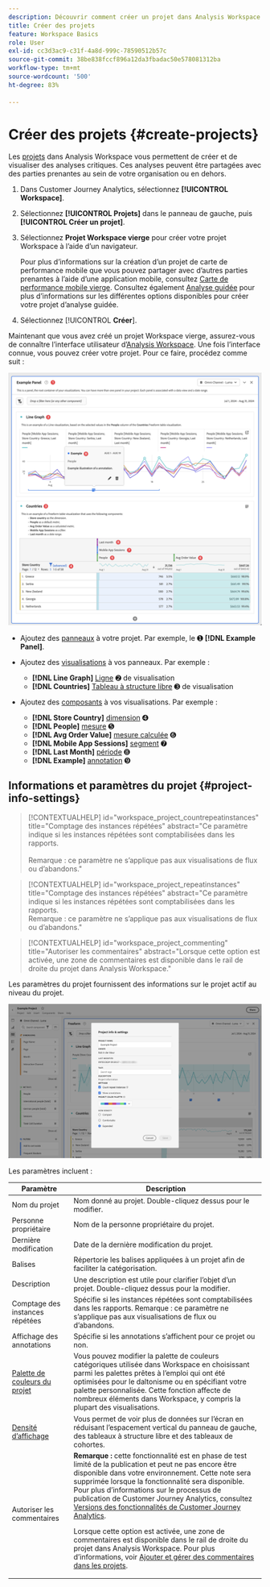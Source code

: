 ```yaml
---
description: Découvrir comment créer un projet dans Analysis Workspace
title: Créer des projets
feature: Workspace Basics
role: User
exl-id: cc3d3ac9-c31f-4a8d-999c-78590512b57c
source-git-commit: 38be838fccf896a12da3fbadac50e578081312ba
workflow-type: tm+mt
source-wordcount: '500'
ht-degree: 83%

---
```


# Créer des projets {#create-projects}


Les [projets](/help/analysis-workspace/build-workspace-project/freeform-overview.md) dans Analysis Workspace vous permettent de créer et de visualiser des analyses critiques.  Ces analyses peuvent être partagées avec des parties prenantes au sein de votre organisation ou en dehors.

1. Dans Customer Journey Analytics, sélectionnez **[!UICONTROL Workspace]**.

1. Sélectionnez **[!UICONTROL Projets]** dans le panneau de gauche, puis **[!UICONTROL Créer un projet]**.

1. Sélectionnez **Projet Workspace vierge** pour créer votre projet Workspace à l’aide d’un navigateur.

   Pour plus d’informations sur la création d’un projet de carte de performance mobile que vous pouvez partager avec d’autres parties prenantes à l’aide d’une application mobile, consultez [Carte de performance mobile vierge](/help/mobile-app/curator.md). Consultez également [Analyse guidée](/help/guided-analysis/overview.md) pour plus d’informations sur les différentes options disponibles pour créer votre projet d’analyse guidée.

1. Sélectionnez [!UICONTROL **Créer**].


Maintenant que vous avez créé un projet Workspace vierge, assurez-vous de connaître l’interface utilisateur d’[Analysis Workspace](/help/analysis-workspace/home.md). Une fois l’interface connue, vous pouvez créer votre projet. Pour ce faire, procédez comme suit :

![Exemple de projet](assets/example-project.png)

* Ajoutez des [panneaux](/help/analysis-workspace/c-panels/panels.md) à votre projet. Par exemple, le ➊ **[!DNL Example Panel]**.

* Ajoutez des [visualisations](/help/analysis-workspace/visualizations/freeform-analysis-visualizations.md) à vos panneaux. Par exemple :
   * **[!DNL Line Graph]** [Ligne](/help/analysis-workspace/visualizations/line.md) ➋ de visualisation
   * **[!DNL Countries]** [Tableau à structure libre](/help/analysis-workspace/visualizations/freeform-table/freeform-table.md) ➌ de visualisation
* Ajoutez des [composants](/help/components/overview.md) à vos visualisations. Par exemple :
   * **[!DNL Store Country]** [dimension](/help/components/dimensions/overview.md) ➍
   * **[!DNL People]** [mesure](/help/components/apply-create-metrics.md) ➎
   * **[!DNL Avg Order Value]** [mesure calculée](/help/components/calc-metrics/calc-metr-overview.md) ➏
   * **[!DNL Mobile App Sessions]** [segment](/help/components/segments/seg-overview.md) ➐
   * **[!DNL Last Month]** [période](/help/components/date-ranges/overview.md) ➑
   * **[!DNL Example]** [annotation](/help/components/annotations/overview.md) ➒


## Informations et paramètres du projet {#project-info-settings}

>[!CONTEXTUALHELP]
>id="workspace_project_countrepeatinstances"
>title="Comptage des instances répétées"
>abstract="Ce paramètre indique si les instances répétées sont comptabilisées dans les rapports.<br/><br/>Remarque : ce paramètre ne s’applique pas aux visualisations de flux ou d’abandons."

>[!CONTEXTUALHELP]
>id="workspace_project_repeatinstances"
>title="Comptage des instances répétées"
>abstract="Ce paramètre indique si les instances répétées sont comptabilisées dans les rapports.<br/>Remarque : ce paramètre ne s’applique pas aux visualisations de flux ou d’abandons."


>[!CONTEXTUALHELP]
>id="workspace_project_commenting"
>title="Autoriser les commentaires"
>abstract="Lorsque cette option est activée, une zone de commentaires est disponible dans le rail de droite du projet dans Analysis Workspace."


Les paramètres du projet fournissent des informations sur le projet actif au niveau du projet.

![Fenêtre Informations et paramètres du projet.](./assets/projectinfo.png)

Les paramètres incluent :

| Paramètre | Description |
|---|---|
| Nom du projet | Nom donné au projet. Double-cliquez dessus pour le modifier. |
| Personne propriétaire | Nom de la personne propriétaire du projet. |
| Dernière modification | Date de la dernière modification du projet. |
| Balises | Répertorie les balises appliquées à un projet afin de faciliter la catégorisation. |
| Description | Une description est utile pour clarifier l’objet d’un projet. Double-cliquez dessus pour la modifier. |
| Comptage des instances répétées | Spécifie si les instances répétées sont comptabilisées dans les rapports. Remarque : ce paramètre ne s’applique pas aux visualisations de flux ou d’abandons. |
| Affichage des annotations | Spécifie si les annotations s’affichent pour ce projet ou non. |
| [Palette de couleurs du projet](/help/analysis-workspace/build-workspace-project/color-palettes.md) | Vous pouvez modifier la palette de couleurs catégoriques utilisée dans Workspace en choisissant parmi les palettes prêtes à l’emploi qui ont été optimisées pour le daltonisme ou en spécifiant votre palette personnalisée. Cette fonction affecte de nombreux éléments dans Workspace, y compris la plupart des visualisations. |
| [Densité d’affichage](/help/analysis-workspace/build-workspace-project/view-density.md) | Vous permet de voir plus de données sur l’écran en réduisant l’espacement vertical du panneau de gauche, des tableaux à structure libre et des tableaux de cohortes. |
| Autoriser les commentaires | **Remarque :** cette fonctionnalité est en phase de test limité de la publication et peut ne pas encore être disponible dans votre environnement. Cette note sera supprimée lorsque la fonctionnalité sera disponible. Pour plus d’informations sur le processus de publication de Customer Journey Analytics, consultez [Versions des fonctionnalités de Customer Journey Analytics](/help/release-notes/releases.md). <p>Lorsque cette option est activée, une zone de commentaires est disponible dans le rail de droite du projet dans Analysis Workspace. Pour plus d’informations, voir [Ajouter et gérer des commentaires dans les projets](/help/analysis-workspace/build-workspace-project/comment-projects.md).</p> |



